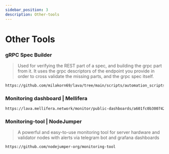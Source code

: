 ```yaml
---
sidebar_position: 3
description: Other-tools
---
```


# Other Tools

### gRPC Spec Builder 

> Used for verifying the REST part of a spec, and building the grpc part from it. It uses the grpc descriptors of the endpoint you provide in order to cross validate the missing parts, and the grpc spec itself.
```bash
https://github.com/milakorn69/lava/tree/main/scripts/automation_scripts
```

### Monitoring dashboard | Mellifera

```bash
https://lava.mellifera.network/monitor/public-dashboards/a601fc0b300742999ed12cadf9de0fd1?orgId=1
```

### Monitoring-tool | NodeJumper

> A powerful and easy-to-use monitoring tool for server hardware and validator nodes with alerts via telegram bot and grafana dashboards
```bash
https://github.com/nodejumper-org/monitoring-tool
```
